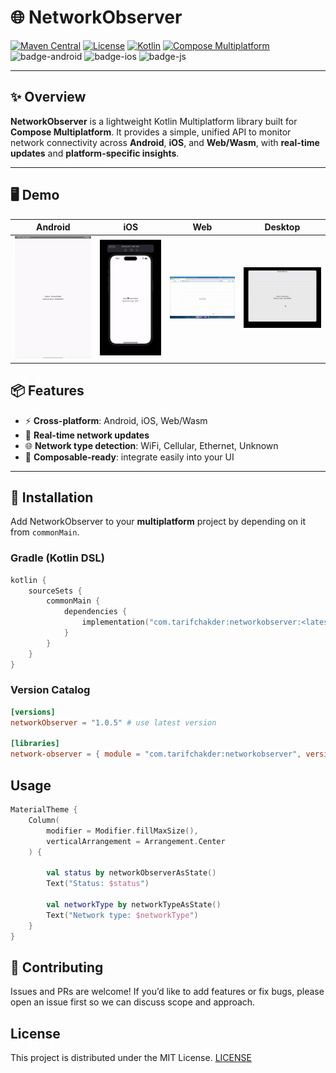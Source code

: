 # 🌐 NetworkObserver

[![Maven Central](https://img.shields.io/maven-central/v/com.tarifchakder.networkobserver/networkobserver)](https://central.sonatype.com/artifact/io.github.tarifchakder.networkobserver/networkobserver) 
[![License](https://img.shields.io/github/license/tarifchakder/NetworkObserver)](LICENSE) 
[![Kotlin](https://img.shields.io/badge/Kotlin-2.2.10-blue.svg?logo=kotlin)](https://kotlinlang.org) 
[![Compose Multiplatform](https://img.shields.io/badge/Compose%20Multiplatform-1.8.2-blue)](https://github.com/JetBrains/compose-multiplatform) 
![badge-android](https://img.shields.io/badge/Platform-Android-6EDB8D.svg?style=flat) 
![badge-ios](https://img.shields.io/badge/Platform-iOS-CDCDCD.svg?style=flat) 
![badge-js](https://img.shields.io/badge/Platform-JS%2FWASM-FDD835.svg?style=flat)

---

## ✨ Overview

**NetworkObserver** is a lightweight Kotlin Multiplatform library built for **Compose Multiplatform**. It provides a simple, unified API to monitor network connectivity across **Android**, **iOS**, and **Web/Wasm**, with **real-time updates** and **platform-specific insights**.

---

## 🖥️ Demo

|              Android              |            iOS             |            Web             |              Desktop               |
|:---------------------------------:|:--------------------------:|:--------------------------:|:----------------------------------:|
| ![Android](screenshot/mobile.gif) | ![iOS](screenshot/ios.gif) | ![Web](screenshot/web.gif) | ![Desktop](screenshot/desktop.gif) |

## 📦 Features

- ⚡ **Cross-platform**: Android, iOS, Web/Wasm
- 📡 **Real-time network updates**
- 🌐 **Network type detection**: WiFi, Cellular, Ethernet, Unknown
- 🎨 **Composable-ready**: integrate easily into your UI

---

## 🚀 Installation

Add NetworkObserver to your **multiplatform** project by depending on it from `commonMain`.

### Gradle (Kotlin DSL)

```kotlin
kotlin {
    sourceSets {
        commonMain {
            dependencies {
                implementation("com.tarifchakder:networkobserver:<latest-version>")
            }
        }
    }
}
```
### Version Catalog

```toml
[versions]
networkObserver = "1.0.5" # use latest version

[libraries]
network-observer = { module = "com.tarifchakder:networkobserver", version.ref = "networkObserver" }
```

## Usage
```kotlin
MaterialTheme {
    Column(
        modifier = Modifier.fillMaxSize(),
        verticalArrangement = Arrangement.Center
    ) {

        val status by networkObserverAsState()
        Text("Status: $status")

        val networkType by networkTypeAsState()
        Text("Network type: $networkType")
    }
}
```

## 🤝 Contributing
Issues and PRs are welcome!
If you’d like to add features or fix bugs, please open an issue first so we can discuss scope and approach.
## License
This project is distributed under the MIT License.
[LICENSE](LICENSE) 



